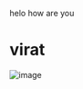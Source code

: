 helo how are you
# virat
![image](https://github.com/user-attachments/assets/f8da120c-3ccc-4643-9a74-9d9bb3fc02b7)
